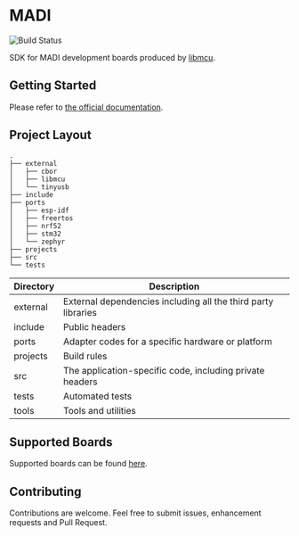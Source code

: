 # MADI

![Build Status](https://github.com/libmcu/board-sdk/workflows/build/badge.svg)

SDK for MADI development boards produced by [libmcu](https://libmcu.org).

## Getting Started
Please refer to [the official documentation](https://docs.libmcu.org/quickstart/).

## Project Layout

```shell
.
├── external
│   ├── cbor
│   ├── libmcu
│   └── tinyusb
├── include
├── ports
│   ├── esp-idf
│   ├── freertos
│   ├── nrf52
│   ├── stm32
│   └── zephyr
├── projects
├── src
└── tests
```

| Directory | Description                                                   |
| --------- | -----------                                                   |
| external  | External dependencies including all the third party libraries |
| include   | Public headers                                                |
| ports     | Adapter codes for a specific hardware or platform             |
| projects  | Build rules                                                   |
| src       | The application-specific code, including private headers      |
| tests     | Automated tests                                               |
| tools     | Tools and utilities                                           |

## Supported Boards
Supported boards can be found [here](https://docs.libmcu.org/boards/).

## Contributing
Contributions are welcome. Feel free to submit issues, enhancement requests and
Pull Request.
